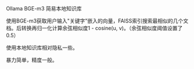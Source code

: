 Ollama BGE-m3 简易本地知识库

使用BGE-m3获取用户输入"关键字"嵌入的向量，FAISS索引搜索最相似的几个文档。后转换再归一化计算余弦相似度1 - cosine(u, v)。（余弦相似度阈值设置了0.5）

使用本地知识库相对隐私一些。

暴力简单，精度一般。
